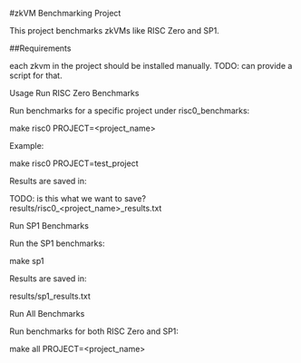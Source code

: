 #zkVM Benchmarking Project

This project benchmarks zkVMs like RISC Zero and SP1.

##Requirements

each zkvm in the project should be installed manually. 
TODO: can provide a script for that.

Usage
Run RISC Zero Benchmarks

Run benchmarks for a specific project under risc0_benchmarks:

make risc0 PROJECT=<project_name>

Example:

make risc0 PROJECT=test_project

Results are saved in:

TODO: is this what we want to save?
results/risc0_<project_name>_results.txt

Run SP1 Benchmarks

Run the SP1 benchmarks:

make sp1

Results are saved in:

results/sp1_results.txt

Run All Benchmarks

Run benchmarks for both RISC Zero and SP1:

make all PROJECT=<project_name>

